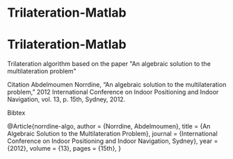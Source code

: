 # Trilateration-Matlab
# Trilateration-Matlab
Trilateration algorithm  based on the paper  "An algebraic solution to the multilateration problem"

Citation
Abdelmoumen Norrdine, “An algebraic solution to the multilateration problem,” 2012 International Conference on Indoor Positioning and Indoor Navigation, vol. 13, p. 15th, Sydney, 2012.

Bibtex

@Article{norrdine-algo,
  author  = {Norrdine, Abdelmoumen},
  title   = {An Algebraic Solution to the Multilateration Problem},
  journal = {International Conference on Indoor Positioning and Indoor Navigation, Sydney},
  year    = {2012},
  volume  = {13},
  pages   = {15th},
}
